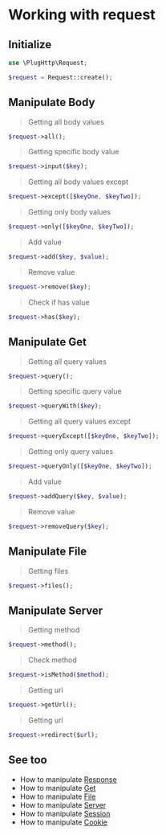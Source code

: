 # Working with request

## Initialize
```php
use \PlugHttp\Request;

$request = Request::create();
```

## Manipulate Body

>  Getting all body values
```php
$request->all();
```

> Getting specific body value
```php
$request->input($key);
```

> Getting all body values except
```php
$request->except([$keyOne, $keyTwo]);
```

> Getting only body values
```php
$request->only([$keyOne, $keyTwo]);
```

> Add value
```php
$request->add($key, $value);
```

> Remove value
```php
$request->remove($key);
```

> Check if has value
```php
$request->has($key);
```

## Manipulate Get

>  Getting all query values
```php
$request->query();
```

> Getting specific query value
```php
$request->queryWith($key);
```

> Getting all query values except
```php
$request->queryExcept([$keyOne, $keyTwo]);
```

> Getting only query values
```php
$request->queryOnly([$keyOne, $keyTwo]);
```

> Add value
```php
$request->addQuery($key, $value);
```

> Remove value
```php
$request->removeQuery($key);
```

## Manipulate File

> Getting files
```php
$request->files();
```

## Manipulate Server

> Getting method
```php
$request->method();
```

> Check method
```php
$request->isMethod($method);
```

> Getting url
```php
$request->getUrl();
```

> Getting url
```php
$request->redirect($url);
```

## See too
* How to manipulate [Response](response.md)
* How to manipulate [Get](get.md)
* How to manipulate [File](file.md)
* How to manipulate [Server](server.md)
* How to manipulate [Session](session.md)
* How to manipulate [Cookie](cookie.md)